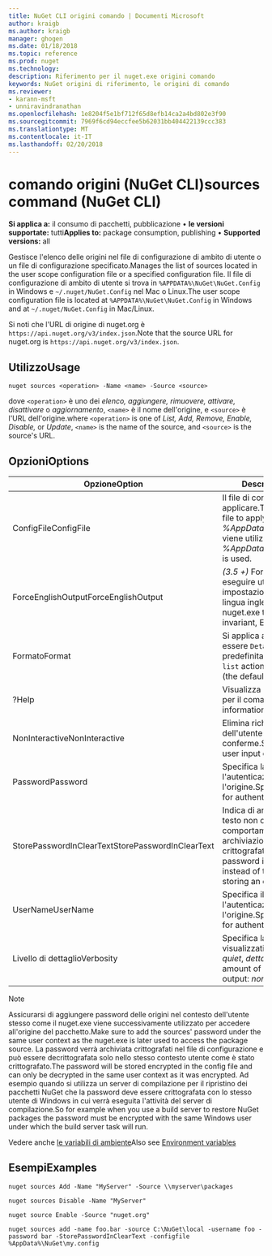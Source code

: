 ```yaml
---
title: NuGet CLI origini comando | Documenti Microsoft
author: kraigb
ms.author: kraigb
manager: ghogen
ms.date: 01/18/2018
ms.topic: reference
ms.prod: nuget
ms.technology: 
description: Riferimento per il nuget.exe origini comando
keywords: NuGet origini di riferimento, le origini di comando
ms.reviewer:
- karann-msft
- unniravindranathan
ms.openlocfilehash: 1e8204f5e1bf712f65d8efb14ca2a4bd802e3f90
ms.sourcegitcommit: 7969f6cd94eccfee5b62031bb404422139ccc383
ms.translationtype: MT
ms.contentlocale: it-IT
ms.lasthandoff: 02/20/2018
---
```

# <a name="sources-command-nuget-cli"></a><span data-ttu-id="34f1d-104">comando origini (NuGet CLI)</span><span class="sxs-lookup"><span data-stu-id="34f1d-104">sources command (NuGet CLI)</span></span>

<span data-ttu-id="34f1d-105">**Si applica a:** il consumo di pacchetti, pubblicazione &bullet; **le versioni supportate:** tutti</span><span class="sxs-lookup"><span data-stu-id="34f1d-105">**Applies to:** package consumption, publishing &bullet; **Supported versions:** all</span></span>

<span data-ttu-id="34f1d-106">Gestisce l'elenco delle origini nel file di configurazione di ambito di utente o un file di configurazione specificato.</span><span class="sxs-lookup"><span data-stu-id="34f1d-106">Manages the list of sources located in the user scope configuration file or a specified configuration file.</span></span> <span data-ttu-id="34f1d-107">Il file di configurazione di ambito di utente si trova in `%APPDATA%\NuGet\NuGet.Config` in Windows e `~/.nuget/NuGet.Config` nel Mac o Linux.</span><span class="sxs-lookup"><span data-stu-id="34f1d-107">The user scope configuration file is located at `%APPDATA%\NuGet\NuGet.Config` in Windows and at `~/.nuget/NuGet.Config` in Mac/Linux.</span></span>


<span data-ttu-id="34f1d-108">Si noti che l'URL di origine di nuget.org è `https://api.nuget.org/v3/index.json`.</span><span class="sxs-lookup"><span data-stu-id="34f1d-108">Note that the source URL for nuget.org is `https://api.nuget.org/v3/index.json`.</span></span>

## <a name="usage"></a><span data-ttu-id="34f1d-109">Utilizzo</span><span class="sxs-lookup"><span data-stu-id="34f1d-109">Usage</span></span>

```cli
nuget sources <operation> -Name <name> -Source <source>
```

<span data-ttu-id="34f1d-110">dove `<operation>` è uno dei *elenco, aggiungere, rimuovere, attivare, disattivare* o *aggiornamento*, `<name>` è il nome dell'origine, e `<source>` è l'URL dell'origine.</span><span class="sxs-lookup"><span data-stu-id="34f1d-110">where `<operation>` is one of *List, Add, Remove, Enable, Disable,* or *Update*, `<name>` is the name of the source, and `<source>` is the source's URL.</span></span>

## <a name="options"></a><span data-ttu-id="34f1d-111">Opzioni</span><span class="sxs-lookup"><span data-stu-id="34f1d-111">Options</span></span>

| <span data-ttu-id="34f1d-112">Opzione</span><span class="sxs-lookup"><span data-stu-id="34f1d-112">Option</span></span> | <span data-ttu-id="34f1d-113">Descrizione</span><span class="sxs-lookup"><span data-stu-id="34f1d-113">Description</span></span> |
| --- | --- |
| <span data-ttu-id="34f1d-114">ConfigFile</span><span class="sxs-lookup"><span data-stu-id="34f1d-114">ConfigFile</span></span> | <span data-ttu-id="34f1d-115">Il file di configurazione NuGet da applicare.</span><span class="sxs-lookup"><span data-stu-id="34f1d-115">The NuGet configuration file to apply.</span></span> <span data-ttu-id="34f1d-116">Se non specificato, *%AppData%\NuGet\NuGet.Config* viene utilizzato.</span><span class="sxs-lookup"><span data-stu-id="34f1d-116">If not specified, *%AppData%\NuGet\NuGet.Config* is used.</span></span> |
| <span data-ttu-id="34f1d-117">ForceEnglishOutput</span><span class="sxs-lookup"><span data-stu-id="34f1d-117">ForceEnglishOutput</span></span> | <span data-ttu-id="34f1d-118">*(3.5 +)*  Forza nuget.exe per eseguire utilizzando le impostazioni cultura invariante, in lingua inglese.</span><span class="sxs-lookup"><span data-stu-id="34f1d-118">*(3.5+)* Forces nuget.exe to run using an invariant, English-based culture.</span></span> |
| <span data-ttu-id="34f1d-119">Formato</span><span class="sxs-lookup"><span data-stu-id="34f1d-119">Format</span></span> | <span data-ttu-id="34f1d-120">Si applica al `list` azione e può essere `Detailed` (impostazione predefinita) o `Short`.</span><span class="sxs-lookup"><span data-stu-id="34f1d-120">Applies to the `list` action and can be `Detailed` (the default) or `Short`.</span></span> |
| <span data-ttu-id="34f1d-121">?</span><span class="sxs-lookup"><span data-stu-id="34f1d-121">Help</span></span> | <span data-ttu-id="34f1d-122">Visualizza la Guida informazioni per il comando.</span><span class="sxs-lookup"><span data-stu-id="34f1d-122">Displays help information for the command.</span></span> |
| <span data-ttu-id="34f1d-123">NonInteractive</span><span class="sxs-lookup"><span data-stu-id="34f1d-123">NonInteractive</span></span> | <span data-ttu-id="34f1d-124">Elimina richieste per l'input dell'utente o le conferme.</span><span class="sxs-lookup"><span data-stu-id="34f1d-124">Suppresses prompts for user input or confirmations.</span></span> |
| <span data-ttu-id="34f1d-125">Password</span><span class="sxs-lookup"><span data-stu-id="34f1d-125">Password</span></span> | <span data-ttu-id="34f1d-126">Specifica la password per l'autenticazione con l'origine.</span><span class="sxs-lookup"><span data-stu-id="34f1d-126">Specifies the password for authenticating with the source.</span></span> |
| <span data-ttu-id="34f1d-127">StorePasswordInClearText</span><span class="sxs-lookup"><span data-stu-id="34f1d-127">StorePasswordInClearText</span></span> | <span data-ttu-id="34f1d-128">Indica di archiviare la password in testo non crittografato anziché il comportamento predefinito di archiviazione di un formato crittografato.</span><span class="sxs-lookup"><span data-stu-id="34f1d-128">Indicates to store the password in unencrypted text instead of the default behavior of storing an encrypted form.</span></span> |
| <span data-ttu-id="34f1d-129">UserName</span><span class="sxs-lookup"><span data-stu-id="34f1d-129">UserName</span></span> | <span data-ttu-id="34f1d-130">Specifica il nome utente per l'autenticazione con l'origine.</span><span class="sxs-lookup"><span data-stu-id="34f1d-130">Specifies the user name for authenticating with the source.</span></span> |
| <span data-ttu-id="34f1d-131">Livello di dettaglio</span><span class="sxs-lookup"><span data-stu-id="34f1d-131">Verbosity</span></span> | <span data-ttu-id="34f1d-132">Specifica la quantità di dettagli visualizzati nell'output: *normale*, *quiet*, *dettagliate*.</span><span class="sxs-lookup"><span data-stu-id="34f1d-132">Specifies the amount of detail displayed in the output: *normal*, *quiet*, *detailed*.</span></span> |

> [!Note]
> <span data-ttu-id="34f1d-133">Assicurarsi di aggiungere password delle origini nel contesto dell'utente stesso come il nuget.exe viene successivamente utilizzato per accedere all'origine del pacchetto.</span><span class="sxs-lookup"><span data-stu-id="34f1d-133">Make sure to add the sources' password under the same user context as the nuget.exe is later used to access the package source.</span></span> <span data-ttu-id="34f1d-134">La password verrà archiviata crittografati nel file di configurazione e può essere decrittografata solo nello stesso contesto utente come è stato crittografato.</span><span class="sxs-lookup"><span data-stu-id="34f1d-134">The password will be stored encrypted in the config file and can only be decrypted in the same user context as it was encrypted.</span></span> <span data-ttu-id="34f1d-135">Ad esempio quando si utilizza un server di compilazione per il ripristino dei pacchetti NuGet che la password deve essere crittografata con lo stesso utente di Windows in cui verrà eseguita l'attività del server di compilazione.</span><span class="sxs-lookup"><span data-stu-id="34f1d-135">So for example when you use a build server to restore NuGet packages the password must be encrypted with the same Windows user under which  the build server task will run.</span></span>

<span data-ttu-id="34f1d-136">Vedere anche [le variabili di ambiente](cli-ref-environment-variables.md)</span><span class="sxs-lookup"><span data-stu-id="34f1d-136">Also see [Environment variables](cli-ref-environment-variables.md)</span></span>

## <a name="examples"></a><span data-ttu-id="34f1d-137">Esempi</span><span class="sxs-lookup"><span data-stu-id="34f1d-137">Examples</span></span>

```cli
nuget sources Add -Name "MyServer" -Source \\myserver\packages

nuget sources Disable -Name "MyServer"

nuget source Enable -Source "nuget.org"

nuget sources add -name foo.bar -source C:\NuGet\local -username foo -password bar -StorePasswordInClearText -configfile %AppData%\NuGet\my.config
```
